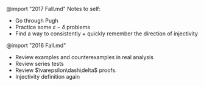 

@import "2017 Fall.md"
Notes to self:
- Go through Pugh
- Practice some $\varepsilon-\delta$ problems
- Find a way to consistently + quickly remember the direction of injectivity

@import "2016 Fall.md"
- Review examples and counterexamples in real analysis
- Review series tests
- Review $\varepsilon\dash\delta$ proofs.
- Injectivity definition again